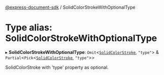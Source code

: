[@express-document-sdk](../overview.md) / SolidColorStrokeWithOptionalType

# Type alias: SolidColorStrokeWithOptionalType

▸ **SolidColorStrokeWithOptionalType**: `Omit`<[`SolidColorStroke`](../interfaces/SolidColorStroke.md), `"type"`\> & `Partial`<`Pick`<[`SolidColorStroke`](../interfaces/SolidColorStroke.md), `"type"`\>\>

SolidColorStroke with 'type' property as optional.
